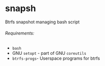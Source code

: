 # snapsh
Btrfs snapshot managing bash script

###### Requirements:
- `bash`
- GNU `setopt` - part of GNU `coreutils`
- `btrfs-progs`- Userspace programs for btrfs

